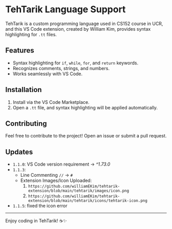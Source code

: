 # TehTarik Language Support

TehTarik is a custom programming language used in CS152 course in UCR, and this VS Code extension, created by William Kim, provides syntax highlighting for `.tt` files.

## Features
- Syntax highlighting for `if`, `while`, `for`, and `return` keywords.
- Recognizes comments, strings, and numbers.
- Works seamlessly with VS Code.

## Installation
1. Install via the VS Code Marketplace.
2. Open a `.tt` file, and syntax highlighting will be applied automatically.

## Contributing
Feel free to contribute to the project! Open an issue or submit a pull request.

## Updates
- `1.1.0`: VS Code version requirement -> *^1.73.0*
- `1.1.3`: 
    - Line Commenting `//` -> `#`
    - Extension Images/Icon Uploaded: 
        1. `https://github.com/williamEKim/tehtarik-extension/blob/main/tehtarik/images/icon.png`
        2. `https://github.com/williamEKim/tehtarik-extension/blob/main/tehtarik/icons/tehtarik-icon.png`
- `1.1.5`: fixed the icon error
---

Enjoy coding in TehTarik! ☕✨
